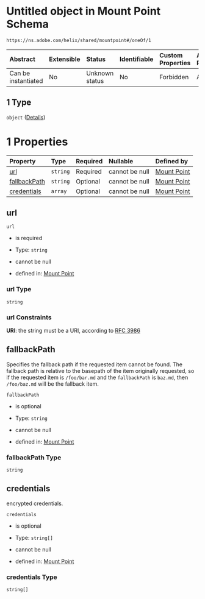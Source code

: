 # Untitled object in Mount Point Schema

```txt
https://ns.adobe.com/helix/shared/mountpoint#/oneOf/1
```



| Abstract            | Extensible | Status         | Identifiable | Custom Properties | Additional Properties | Access Restrictions | Defined In                                                               |
| :------------------ | :--------- | :------------- | :----------- | :---------------- | :-------------------- | :------------------ | :----------------------------------------------------------------------- |
| Can be instantiated | No         | Unknown status | No           | Forbidden         | Allowed               | none                | [mountpoint.schema.json*](mountpoint.schema.json "open original schema") |

## 1 Type

`object` ([Details](mountpoint-oneof-1.md))

# 1 Properties

| Property                      | Type     | Required | Nullable       | Defined by                                                                                                                                   |
| :---------------------------- | :------- | :------- | :------------- | :------------------------------------------------------------------------------------------------------------------------------------------- |
| [url](#url)                   | `string` | Required | cannot be null | [Mount Point](mountpoint-oneof-1-properties-url.md "https://ns.adobe.com/helix/shared/mountpoint#/oneOf/1/properties/url")                   |
| [fallbackPath](#fallbackpath) | `string` | Optional | cannot be null | [Mount Point](mountpoint-oneof-1-properties-fallbackpath.md "https://ns.adobe.com/helix/shared/mountpoint#/oneOf/1/properties/fallbackPath") |
| [credentials](#credentials)   | `array`  | Optional | cannot be null | [Mount Point](mountpoint-oneof-1-properties-credentials.md "https://ns.adobe.com/helix/shared/mountpoint#/oneOf/1/properties/credentials")   |

## url



`url`

*   is required

*   Type: `string`

*   cannot be null

*   defined in: [Mount Point](mountpoint-oneof-1-properties-url.md "https://ns.adobe.com/helix/shared/mountpoint#/oneOf/1/properties/url")

### url Type

`string`

### url Constraints

**URI**: the string must be a URI, according to [RFC 3986](https://tools.ietf.org/html/rfc3986 "check the specification")

## fallbackPath

Specifies the fallback path if the requested item cannot be found. The fallback path is relative to the basepath of the item originally requested, so if the requested item is `/foo/bar.md` and the `fallbackPath` is `baz.md`, then `/foo/baz.md` will be the fallback item.

`fallbackPath`

*   is optional

*   Type: `string`

*   cannot be null

*   defined in: [Mount Point](mountpoint-oneof-1-properties-fallbackpath.md "https://ns.adobe.com/helix/shared/mountpoint#/oneOf/1/properties/fallbackPath")

### fallbackPath Type

`string`

## credentials

encrypted credentials.

`credentials`

*   is optional

*   Type: `string[]`

*   cannot be null

*   defined in: [Mount Point](mountpoint-oneof-1-properties-credentials.md "https://ns.adobe.com/helix/shared/mountpoint#/oneOf/1/properties/credentials")

### credentials Type

`string[]`
